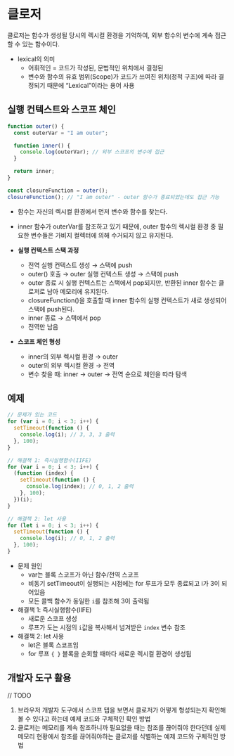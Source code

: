 # 클로저

클로저는 함수가 생성될 당시의 렉시컬 환경을 기억하여, 외부 함수의 변수에 계속 접근할 수 있는 함수이다.

- lexical의 의미
  - 어휘적인 = 코드가 작성된, 문법적인 위치에서 결정된
  - 변수와 함수의 유효 범위(Scope)가 코드가 쓰여진 위치(정적 구조)에 따라 결정되기 때문에 “Lexical”이라는 용어 사용

## 실행 컨텍스트와 스코프 체인

```javascript
function outer() {
  const outerVar = "I am outer";

  function inner() {
    console.log(outerVar); // 외부 스코프의 변수에 접근
  }

  return inner;
}

const closureFunction = outer();
closureFunction(); // "I am outer" - outer 함수가 종료되었는데도 접근 가능
```

- 함수는 자신의 렉시컬 환경에서 먼저 변수와 함수를 찾는다.
- inner 함수가 outerVar를 참조하고 있기 때문에, outer 함수의 렉시컬 환경 중 필요한 변수들은 가비지 컬렉터에 의해 수거되지 않고 유지된다.

- **실행 컨텍스트 스택 과정**
  - 전역 실행 컨텍스트 생성 → 스택에 push
  - outer() 호출 → outer 실행 컨텍스트 생성 → 스택에 push
  - outer 종료 시 실행 컨텍스트는 스택에서 pop되지만, 반환된 inner 함수는 클로저로 남아 메모리에 유지된다.
  - closureFunction()을 호출할 때 inner 함수의 실행 컨텍스트가 새로 생성되어 스택에 push된다.
  - inner 종료 → 스택에서 pop
  - 전역만 남음
- **스코프 체인 형성**
  - inner의 외부 렉시컬 환경 → outer
  - outer의 외부 렉시컬 환경 → 전역
  - 변수 찾을 때: inner → outer → 전역 순으로 체인을 따라 탐색

## 예제

```javascript
// 문제가 있는 코드
for (var i = 0; i < 3; i++) {
  setTimeout(function () {
    console.log(i); // 3, 3, 3 출력
  }, 100);
}

// 해결책 1: 즉시실행함수(IIFE)
for (var i = 0; i < 3; i++) {
  (function (index) {
    setTimeout(function () {
      console.log(index); // 0, 1, 2 출력
    }, 100);
  })(i);
}

// 해결책 2: let 사용
for (let i = 0; i < 3; i++) {
  setTimeout(function () {
    console.log(i); // 0, 1, 2 출력
  }, 100);
}
```

- 문제 원인
  - var는 블록 스코프가 아닌 함수/전역 스코프
  - 비동기 setTimeout이 실행되는 시점에는 for 루프가 모두 종료되고 i가 3이 되어있음
  - 모든 콜백 함수가 동일한 `i`를 참조해 3이 출력됨
- 해결책 1: 즉시실행함수(IIFE)
  - 새로운 스코프 생성
  - 루프가 도는 시점의 `i`값을 복사해서 넘겨받은 `index` 변수 참조
- 해결책 2: let 사용
  - let은 블록 스코프임
  - for 루프 `{ }` 블록을 순회할 때마다 새로운 렉시컬 환경이 생성됨

## 개발자 도구 활용

// TODO

1. 브라우저 개발자 도구에서 스코프 탭을 보면서 클로저가 어떻게 형성되는지 확인해볼 수 있다고 하는데 예제 코드와 구체적인 확인 방법
2. 클로저는 메모리를 계속 참조하니까 필요없을 때는 참조를 끊어줘야 한다던데 실제 메모리 현황에서 참조를 끊어줘야하는 클로저를 식별하는 예제 코드와 구체적인 방법
